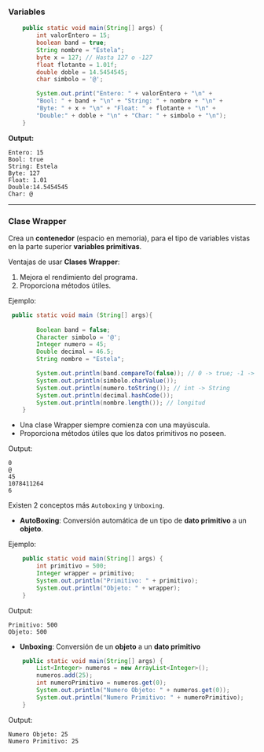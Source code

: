 ### Variables 

``` java
    public static void main(String[] args) {
        int valorEntero = 15; 
        boolean band = true;
        String nombre = "Estela";
        byte x = 127; // Hasta 127 o -127
        float flotante = 1.01f;
        double doble = 14.5454545;
        char simbolo = '@';

        System.out.print("Entero: " + valorEntero + "\n" + 
        "Bool: " + band + "\n" + "String: " + nombre + "\n" +
        "Byte: " + x + "\n" + "Float: " + flotante + "\n" + 
        "Double:" + doble + "\n" + "Char: " + simbolo + "\n");
    }
```

**Output:**

```
Entero: 15
Bool: true
String: Estela
Byte: 127
Float: 1.01
Double:14.5454545
Char: @
```

---

### Clase Wrapper

Crea un **contenedor** (espacio en memoria), para el tipo de variables vistas en la parte superior **variables primitivas**.

Ventajas de usar **Clases Wrapper**:
1. Mejora el rendimiento del programa.
2. Proporciona métodos útiles.

Ejemplo:

``` java
 public static void main (String[] args){
             
        Boolean band = false;
        Character simbolo = '@';
        Integer numero = 45;
        Double decimal = 46.5;
        String nombre = "Estela";

        System.out.println(band.compareTo(false)); // 0 -> true; -1 -> false
        System.out.println(simbolo.charValue());
        System.out.println(numero.toString()); // int -> String
        System.out.println(decimal.hashCode()); 
        System.out.println(nombre.length()); // longitud
    }
```
+ Una clase Wrapper siempre comienza con una mayúscula.
+ Proporciona métodos útiles que los datos primitivos no poseen.

Output:
``` 
0
@
45
1078411264
6
``` 


Existen 2 conceptos más `Autoboxing` y `Unboxing`.
+ **AutoBoxing**: Conversión automática de un tipo de **dato primitivo** a un **objeto**.

Ejemplo:

``` java
    public static void main(String[] args) {
        int primitivo = 500;
        Integer wrapper = primitivo;
        System.out.println("Primitivo: " + primitivo);
        System.out.println("Objeto: " + wrapper);
    }
```

Output:

```
Primitivo: 500
Objeto: 500
```

+ **Unboxing**: Conversión de un **objeto** a un **dato primitivo**

``` java
    public static void main(String[] args) {
        List<Integer> numeros = new ArrayList<Integer>();
        numeros.add(25);
        int numeroPrimitivo = numeros.get(0);
        System.out.println("Numero Objeto: " + numeros.get(0));
        System.out.println("Numero Primitivo: " + numeroPrimitivo);
    }
```

Output:

```
Numero Objeto: 25
Numero Primitivo: 25
```